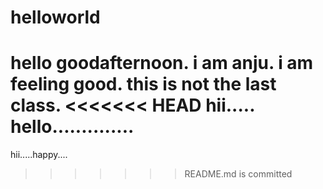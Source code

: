 # helloworld
hello goodafternoon.
i am anju.
i am feeling good.
this is not the last class.
<<<<<<< HEAD
hii.....
hello..............
=======
hii.....happy....
>>>>>>> README.md is committed
